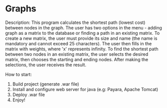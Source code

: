 # Graphs
Description: This program calculates the shortest path (lowest cost) between nodes in the graph. The user has two options in the menu - adding graph as a matrix to the database or finding a path in an existing matrix. To create a new matrix, the user must provide its size and name (the name is mandatory and cannot exceed 25 characters). The user then fills in the matrix with weights, where 'x' represents infinity. To find the shortest path between two nodes in an existing matrix, the user selects the desired matrix, then chooses the starting and ending nodes. After making the selections, the user receives the result.

How to start:
1. Build project (generate .war file)
2. Install and configure web server for java (e.g: Payara, Apache Tomcat)
3. Deploy .war file
3. Enjoy!